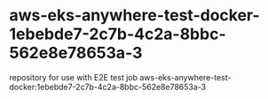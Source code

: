 # aws-eks-anywhere-test-docker-1ebebde7-2c7b-4c2a-8bbc-562e8e78653a-3
repository for use with E2E test job aws-eks-anywhere-test-docker:1ebebde7-2c7b-4c2a-8bbc-562e8e78653a-3
